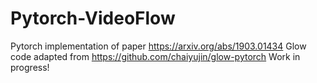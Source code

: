 # Pytorch-VideoFlow
Pytorch implementation of paper https://arxiv.org/abs/1903.01434
Glow code adapted from https://github.com/chaiyujin/glow-pytorch
Work in progress!
